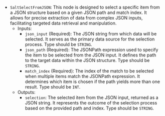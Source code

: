 - `SaltSelectFromJSON`: This node is designed to select a specific item from a JSON structure based on a given JSON path and match index. It allows for precise extraction of data from complex JSON inputs, facilitating targeted data retrieval and manipulation.
    - Inputs:
        - `json_input` (Required): The JSON string from which data will be selected. It serves as the primary data source for the selection process. Type should be `STRING`.
        - `json_path` (Required): The JSONPath expression used to specify the item to be selected from the JSON input. It defines the path to the target data within the JSON structure. Type should be `STRING`.
        - `match_index` (Required): The index of the match to be selected when multiple items match the JSONPath expression. It determines which item is chosen if the path yields more than one result. Type should be `INT`.
    - Outputs:
        - `selection`: The selected item from the JSON input, returned as a JSON string. It represents the outcome of the selection process based on the provided path and index. Type should be `STRING`.
